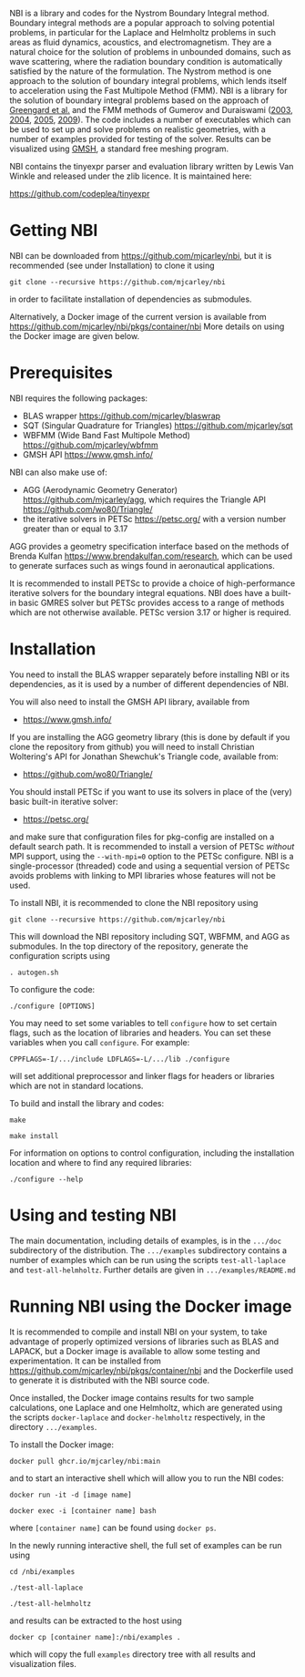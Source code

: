 NBI is a library and codes for the Nystrom Boundary Integral method.
Boundary integral methods are a popular approach to solving potential
problems, in particular for the Laplace and Helmholtz problems in such
areas as fluid dynamics, acoustics, and electromagnetism. They are a
natural choice for the solution of problems in unbounded domains, such
as wave scattering, where the radiation boundary condition is
automatically satisfied by the nature of the formulation. The Nystrom
method is one approach to the solution of boundary integral problems,
which lends itself to acceleration using the Fast Multipole Method
(FMM). NBI is a library for the solution of boundary integral problems
based on the approach of [Greengard et
al.](https://dx.doi.org/10.1016/j.jcpx.2021.100092) and the FMM
methods of Gumerov and Duraiswami
([2003](https://dx.doi.org/10.1137/S1064827501399705),
[2004](https://dx.doi.org/10.1016/b978-0-08-044371-3.x5000-5),
[2005](https://www.academia.edu/2791247/Comparison_of_the_efficiency_of_translation_operators_used_in_the_fast_multipole_method_for_the_3D_Laplace_equation),
[2009](https://dx.doi.org/10.1121/1.3021297)). The code includes a
number of executables which can be used to set up and solve problems
on realistic geometries, with a number of examples provided for
testing of the solver. Results can be visualized using
[GMSH](https://gmsh.info), a standard free meshing program.

NBI contains the tinyexpr parser and evaluation library written by
Lewis Van Winkle and released under the zlib licence. It is maintained
here:

https://github.com/codeplea/tinyexpr

# Getting NBI

NBI can be downloaded from https://github.com/mjcarley/nbi, but it is
recommended (see under Installation) to clone it using

`git clone --recursive https://github.com/mjcarley/nbi`

in order to facilitate installation of dependencies as submodules.

Alternatively, a Docker image of the current version is available from
https://github.com/mjcarley/nbi/pkgs/container/nbi More details on
using the Docker image are given below.

# Prerequisites

NBI requires the following packages:
- BLAS wrapper https://github.com/mjcarley/blaswrap
- SQT (Singular Quadrature for Triangles) https://github.com/mjcarley/sqt
- WBFMM (Wide Band Fast Multipole Method) https://github.com/mjcarley/wbfmm
- GMSH API https://www.gmsh.info/

NBI can also make use of:
- AGG (Aerodynamic Geometry Generator) https://github.com/mjcarley/agg,
  which requires the Triangle API https://github.com/wo80/Triangle/
- the iterative solvers in PETSc https://petsc.org/ with a version
  number greater than or equal to 3.17

AGG provides a geometry specification interface based on the
methods of Brenda Kulfan https://www.brendakulfan.com/research, which
can be used to generate surfaces such as wings found in aeronautical
applications. 

It is recommended to install PETSc to provide a choice of
high-performance iterative solvers for the boundary integral
equations. NBI does have a built-in basic GMRES solver but PETSc
provides access to a range of methods which are not otherwise available.
PETSc version 3.17 or higher is required. 

# Installation

You need to install the BLAS wrapper separately before installing NBI
or its dependencies, as it is used by a number of different
dependencies of NBI.

You will also need to install the GMSH API library, available from

- https://www.gmsh.info/

If you are installing the AGG geometry library (this is done by
default if you clone the repository from github) you will need to
install Christian Woltering's API for Jonathan Shewchuk's Triangle
code, available from:

- https://github.com/wo80/Triangle/

You should install PETSc if you want to use its solvers in place of
the (very) basic built-in iterative solver:

- https://petsc.org/

and make sure that configuration files for pkg-config are installed on
a default search path. It is recommended to install a version of PETSc
*without* MPI support, using the `--with-mpi=0` option to the PETSc
configure. NBI is a single-processor (threaded) code and using a
sequential version of PETSc avoids problems with linking to MPI
libraries whose features will not be used. 

To install NBI, it is recommended to clone the NBI repository using

`git clone --recursive https://github.com/mjcarley/nbi`

This will download the NBI repository including SQT, WBFMM, and AGG as
submodules. In the top directory of the repository, generate the
configuration scripts using

`. autogen.sh`

To configure the code:

`./configure [OPTIONS]`

You may need to set some variables to tell `configure` how to set
certain flags, such as the location of libraries and headers.  You can
set these variables when you call `configure`. For example:

`CPPFLAGS=-I/.../include LDFLAGS=-L/.../lib ./configure`

will set additional preprocessor and linker flags for headers or
libraries which are not in standard locations.

To build and install the library and codes:

`make`

`make install`

For information on options to control configuration, including the
installation location and where to find any required libraries:

  `./configure --help`

# Using and testing NBI

The main documentation, including details of examples, is in the
`.../doc` subdirectory of the distribution. The `.../examples`
subdirectory contains a number of examples which can be run using the
scripts `test-all-laplace` and `test-all-helmholtz`. Further details are
given in `.../examples/README.md`

# Running NBI using the Docker image

It is recommended to compile and install NBI on your system, to take
advantage of properly optimized versions of libraries such as BLAS and
LAPACK, but a Docker image is available to allow some testing and
experimentation. It can be installed from
https://github.com/mjcarley/nbi/pkgs/container/nbi and the Dockerfile
used to generate it is distributed with the NBI source code.

Once installed, the Docker image contains results for two sample
calculations, one Laplace and one Helmholtz, which are generated using
the scripts `docker-laplace` and `docker-helmholtz` respectively, in
the directory `.../examples`. 

To install the Docker image:

`docker pull ghcr.io/mjcarley/nbi:main`

and to start an interactive shell which will allow you to run the NBI
codes:

`docker run -it -d [image name]`

`docker exec -i [container name] bash`

where `[container name]` can be found using `docker ps`.

In the newly running interactive shell, the full set of examples can
be run using

`cd /nbi/examples`

`./test-all-laplace`

`./test-all-helmholtz`

and results can be extracted to the host using

`docker cp [container name]:/nbi/examples .`

which will copy the full `examples` directory tree with all results
and visualization files.

